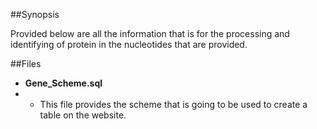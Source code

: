 ##Synopsis 

Provided below are all the information that is for the processing and identifying of protein in the nucleotides that are provided.

##Files

* **Gene_Scheme.sql**
*   - This file provides the scheme that is going to be used to create a table on the website.


